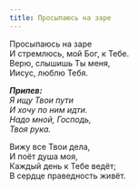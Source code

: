 ```yaml
---
title: Просыпаюсь на заре
---
```


Просыпаюсь на заре  
И стремлюсь, мой Бог, к Тебе.  
Верю, слышишь Ты меня,  
Иисус, люблю Тебя.

*__Припев:__  
Я ищу Твои пути  
И хочу по ним идти.  
Надо мной, Господь,  
Твоя рука.*

Вижу все Твои дела,  
И поёт душа моя,  
Каждый день к Тебе ведёт;  
В сердце праведность живёт.

